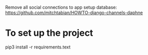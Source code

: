 Remove all social connections to app
setup database: https://github.com/mitchtabian/HOWTO-django-channels-daphne

# To set up the project
pip3 install -r requirements.text


